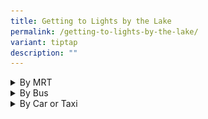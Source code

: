 ```yaml
---
title: Getting to Lights by the Lake
permalink: /getting-to-lights-by-the-lake/
variant: tiptap
description: ""
---
```

<p></p>
<div data-type="detailGroup" class="isomer-accordion isomer-accordion-white">
<details class="isomer-details">
<summary>By MRT</summary>
<div data-type="detailsContent" class="isomer-details-content">
<p>Nearest MRT station: Lakeside (EW26)</p>
<div class="iframe-wrapper">
<iframe height="315" width="560" allowfullscreen="true" frameborder="0" src="https://www.youtube.com/embed/ja8JB2vCY80?si=IGx4FQlCpZqe_eOl"></iframe>
</div>
</div>
</details>
<details class="isomer-details">
<summary>By Bus</summary>
<div data-type="detailsContent" class="isomer-details-content">
<p></p>
<div class="isomer-image-wrapper">
<img style="width: 100%" height="auto" width="100%" alt="" src="/images/Buses.png">
</div>
</div>
</details>
<details class="isomer-details">
<summary>By Car or Taxi</summary>
<div data-type="detailsContent" class="isomer-details-content">
<div class="isomer-image-wrapper">
<img style="width: 100%" height="auto" width="100%" alt="" src="/images/JLG_Carparks.png">
</div>
<p><strong><u>From Pan Island Expresway (PIE) towards Jurong</u></strong>
</p>
<ol data-tight="true" class="tight">
<li>
<p>Take Exit 31</p>
</li>
<li>
<p>Turn left onto Jurong Town Hall Road</p>
</li>
<li>
<p>Turn right onto Boon Lay Way</p>
</li>
<li>
<p>Turn left onto Yuan Ching Road</p>
</li>
</ol>
<p><strong><u>From Ayer Rajah Expressway (AYE) towards Jurong</u></strong>
</p>
<ol data-tight="true" class="tight">
<li>
<p>Take Exit 15A onto Jalan Ahmad Ibrahim</p>
</li>
<li>
<p>Turn right onto Corporation Road</p>
</li>
<li>
<p>Turn right onto Jalan Ahmad Ibrahim</p>
</li>
<li>
<p>Turn left onto Yuan Ching Road</p>
</li>
</ol>
<p></p>
<p></p>
<div class="isomer-image-wrapper">
<img style="width: 100%" height="auto" width="100%" alt="" src="/images/Carparks.png">
</div>
<p><strong><u>Parking charges</u></strong>
</p>
<p></p>
<div class="isomer-image-wrapper">
<img style="width: 100%" height="auto" width="100%" alt="" src="/images/Parking_charges.png">
</div>
<p><em>For any parking session between 10.30pm to 7.00am the following day, per minute charging will apply subject to a maximum parking charge of $5.00.</em>
</p>
<p></p>
<p><em>For further information, please contact Times24 Parking at <a href="tel:6592 2705" rel="noopener noreferrer nofollow" target="_blank">6592 2705</a>.&nbsp;</em>
</p>
</div>
</details>
</div>
<p></p>